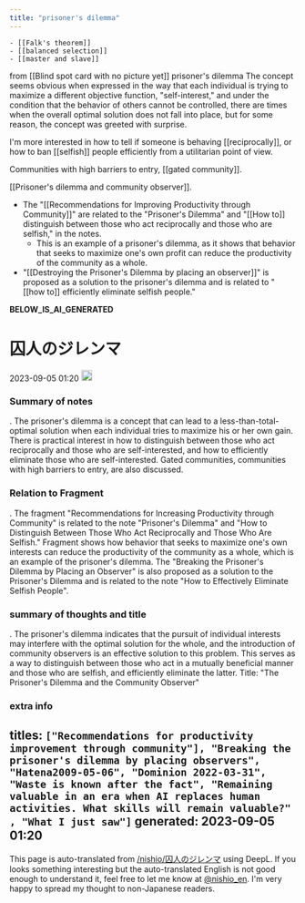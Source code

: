 ```yaml
---
title: "prisoner's dilemma"
---
```


    - [[Falk's theorem]]
    - [[balanced selection]]
    - [[master and slave]]

from  [[Blind spot card with no picture yet]]
prisoner's dilemma
The concept seems obvious when expressed in the way that each individual is trying to maximize a different objective function, "self-interest," and under the condition that the behavior of others cannot be controlled, there are times when the overall optimal solution does not fall into place, but for some reason, the concept was greeted with surprise.

I'm more interested in how to tell if someone is behaving [[reciprocally]], or how to ban [[selfish]] people efficiently from a utilitarian point of view.

Communities with high barriers to entry, [[gated community]].

[[Prisoner's dilemma and community observer]].
- The "[[Recommendations for Improving Productivity through Community]]" are related to the "Prisoner's Dilemma" and "[[How to]] distinguish between those who act reciprocally and those who are selfish," in the notes.
    - This is an example of a prisoner's dilemma, as it shows that behavior that seeks to maximize one's own profit can reduce the productivity of the community as a whole.
- "[[Destroying the Prisoner's Dilemma by placing an observer]]" is proposed as a solution to the prisoner's dilemma and is related to "[[how to]] efficiently eliminate selfish people."


__BELOW_IS_AI_GENERATED__
# 囚人のジレンマ
 2023-09-05 01:20 <img src='https://scrapbox.io/api/pages/nishio-en/omni/icon' alt='omni.icon' height="19.5"/>
### Summary of notes
.
The prisoner's dilemma is a concept that can lead to a less-than-total-optimal solution when each individual tries to maximize his or her own gain. There is practical interest in how to distinguish between those who act reciprocally and those who are self-interested, and how to efficiently eliminate those who are self-interested. Gated communities, communities with high barriers to entry, are also discussed.

### Relation to Fragment
.
The fragment "Recommendations for Increasing Productivity through Community" is related to the note "Prisoner's Dilemma" and "How to Distinguish Between Those Who Act Reciprocally and Those Who Are Selfish." Fragment shows how behavior that seeks to maximize one's own interests can reduce the productivity of the community as a whole, which is an example of the prisoner's dilemma. The "Breaking the Prisoner's Dilemma by Placing an Observer" is also proposed as a solution to the Prisoner's Dilemma and is related to the note "How to Effectively Eliminate Selfish People".

### summary of thoughts and title
.
The prisoner's dilemma indicates that the pursuit of individual interests may interfere with the optimal solution for the whole, and the introduction of community observers is an effective solution to this problem. This serves as a way to distinguish between those who act in a mutually beneficial manner and those who are selfish, and efficiently eliminate the latter. Title: "The Prisoner's Dilemma and the Community Observer"

### extra info
titles: `["Recommendations for productivity improvement through community"], "Breaking the prisoner's dilemma by placing observers", "Hatena2009-05-06", "Dominion 2022-03-31", "Waste is known after the fact", "Remaining valuable in an era when AI replaces human activities. What skills will remain valuable?" , "What I just saw"]`
generated: 2023-09-05 01:20
---
This page is auto-translated from [/nishio/囚人のジレンマ](https://scrapbox.io/nishio/囚人のジレンマ) using DeepL. If you looks something interesting but the auto-translated English is not good enough to understand it, feel free to let me know at [@nishio_en](https://twitter.com/nishio_en). I'm very happy to spread my thought to non-Japanese readers.